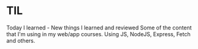 # TIL
Today I learned - New things I learned and reviewed
Some of the content that I'm using in my web/app courses. Using JS, NodeJS, Express, Fetch and others.
